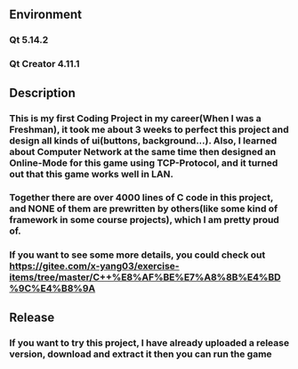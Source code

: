 ## Environment
### Qt 5.14.2
### Qt Creator 4.11.1

## Description
### This is my first Coding Project in my career(When I was a Freshman), it took me about 3 weeks to perfect this project and design all kinds of ui(buttons, background...). Also, I learned about Computer Network at the same time then designed an Online-Mode for this game using TCP-Protocol, and it turned out that this game works well in LAN.
### Together there are over 4000 lines of C code in this project, and NONE of them are prewritten by others(like some kind of framework in some course projects), which I am pretty proud of.
### If you want to see some more details, you could check out https://gitee.com/x-yang03/exercise-items/tree/master/C++%E8%AF%BE%E7%A8%8B%E4%BD%9C%E4%B8%9A

## Release
### If you want to try this project, I have already uploaded a release version, download and extract it then you can run the game

